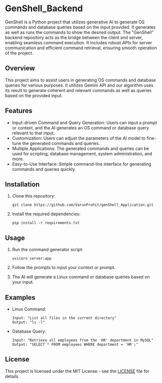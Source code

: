 # **GenShell_Backend**

GenShell is a Python project that utilizes generative AI to generate OS commands and database queries based on the input provided. It generates as well as runs the commands to show the desired output. The "GenShell" backend repository acts as the bridge between the client and server, enabling seamless command execution. It includes robust APIs for server communication and efficient command retrieval, ensuring smooth operation of the project.

## Overview

This project aims to assist users in generating OS commands and database queries for various purposes. It utilizes Gemini API and our algorithm uses its result to generate coherent and relevant commands as well as queries based on the provided input.

## Features

- Input-driven Command and Query Generation: Users can input a prompt or context, and the AI generates an OS command or database query relevant to that input.
- Customization: Users can adjust the parameters of the AI model to fine-tune the generated commands and queries.
- Multiple Applications: The generated commands and queries can be used for scripting, database management, system administration, and more.
- Easy-to-Use Interface: Simple command-line interface for generating commands and queries quickly.

## Installation

1. Clone this repository:

    ```
    git clone https://github.com/VarunProhit/genShell_Application.git
    ```

2. Install the required dependencies:

    ```
    pip install -r requirements.txt
    ```

## Usage

1. Run the command generator script:

    ```
    uvicorn server:app
    ```

2. Follow the prompts to input your context or prompt.

3. The AI will generate a Linux command or database queries based on your input.

## Examples

- Linux Command:
  
  ```
  Input: "List all files in the current directory"
  Output: "ls -l"
  ```

- Database Query:

  ```
  Input: "Retrieve all employees from the 'HR' department in MySQL" 
  Output: "SELECT * FROM employees WHERE department = 'HR';"
  ```

## License

This project is licensed under the MIT License - see the [LICENSE](LICENSE) file for details.


